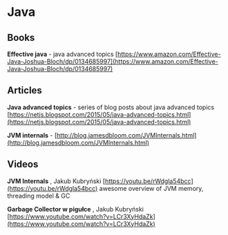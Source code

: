 # Java

## Books

**Effective java** - java advanced topics [https://www.amazon.com/Effective-Java-Joshua-Bloch/dp/0134685997](https://www.amazon.com/Effective-Java-Joshua-Bloch/dp/0134685997)

## Articles

**Java advanced topics** - series of blog posts about java advanced topics [https://netjs.blogspot.com/2015/05/java-advanced-topics.html](https://netjs.blogspot.com/2015/05/java-advanced-topics.html)

**JVM internals** - [http://blog.jamesdbloom.com/JVMInternals.html](http://blog.jamesdbloom.com/JVMInternals.html)

## Videos 

**JVM Internals** , Jakub Kubryński [https://youtu.be/rWdgla54bcc](https://youtu.be/rWdgla54bcc) awesome overview of JVM memory, threading model & GC

**Garbage Collector w pigułce** , Jakub Kubryński [https://www.youtube.com/watch?v=LCr3XyHdaZk](https://www.youtube.com/watch?v=LCr3XyHdaZk)

